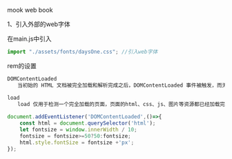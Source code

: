 mook web book

1、引入外部的web字体

在main.js中引入 

```javascript
import "./assets/fonts/daysOne.css"; //引入web字体
```

rem的设置

```javascript
DOMContentLoaded
　　当初始的 HTML 文档被完全加载和解析完成之后，DOMContentLoaded 事件被触发，而无需等待样式表、图像和子框架的完成加载。

load
　　load 仅用于检测一个完全加载的页面，页面的html、css、js、图片等资源都已经加载完之后才会触发 load 事件。
  
document.addEventListener('DOMContentLoaded',()=>{
    const html = document.querySelector('html');
    let fontsize = window.innerWidth / 10;
    fontsize = fontsize>=50?50:fontsize;
    html.style.fontSize = fontsize +'px';
});
```

